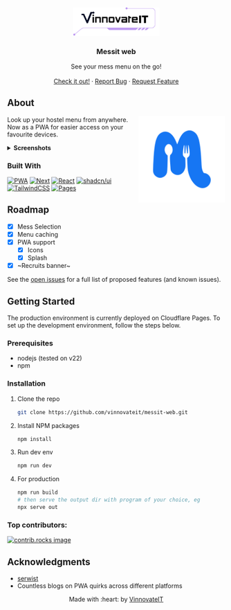 <a id="readme-top"></a>


<!-- Club Logo -->
<br />
<div align="center">
  <a href="https://github.com/vinnovateit/messit-web">
    <picture>
      <source media="(prefers-color-scheme: dark)" srcset="https://raw.githubusercontent.com/vinnovateit/.github/main/assets/whiteLogoViit.svg">
      <img alt="VinnovateIT Logo" src="https://raw.githubusercontent.com/vinnovateit/.github/main/assets/blackLogoViit.svg" width="200">
    </picture>
  </a>

<h3 align="center">Messit web</h3>

  <p align="center">
    See your mess menu on the go!
    <br />
    <br />
    <a href="https://messit.vinnovateit.com/">Check it out!</a>
    &middot;
    <a href="https://github.com/vinnovateit/messit-web/issues/new?labels=bug&template=bug_report.md">Report Bug</a>
    &middot;
    <a href="https://github.com/vinnovateit/messit-web/issues/new?labels=enhancement&template=feature_request.md">Request Feature</a>
  </p>
</div>



<!-- TABLE OF CONTENTS -->
<!-- Use if things get too long -->
<!-- <details>
  <summary>Table of Contents</summary>
  <ol>
    <li>
      <a href="#about-the-project">About The Project</a>
      <ul>
        <li><a href="#built-with">Built With</a></li>
      </ul>
    </li>
    <li><a href="#roadmap">Roadmap</a></li>
    <li>
      <a href="#getting-started">Getting Started</a>
      <ul>
        <li><a href="#prerequisites">Prerequisites</a></li>
        <li><a href="#installation">Installation</a></li>
      </ul>
    </li>
    <li><a href="#usage">Usage</a></li>
    <li><a href="#acknowledgments">Acknowledgments</a></li>
  </ol>
</details> -->



<!-- ABOUT THE PROJECT -->
## About

<!-- Put the PROJECT LOGO here -->
<picture>
  <source media="(prefers-color-scheme: dark)" srcset="public/icons/icon-192.png">
  <img alt="Project Logo" src="public/icons/icon-192.png" width="200" align="right">
</picture>

Look up your hostel menu from anywhere. Now as a PWA for easier access on your favourite devices.

<details>
  <summary><b>Screenshots</b></summary>
  
  | Landing | Menu selection |
  | :--------------: | :--------: |
  | <img width="60%" alt="Home screen" src="public/screenshots/mobile1.jpg"> | <img width="60%" alt="Login page" src="public/screenshots/mobile2.jpg"> |
  | **Menu page** | **Dark mode** |
  | <img width="60%" alt="Donation page" src="public/screenshots/mobile3.jpg"> | <img width="60%" alt="pwa flow" src="public/screenshots/mobile4.jpg"> |

</details>

### Built With

[![PWA][PWA]][PWA-url]
[![Next][Next.js]][Next-url]
[![React][React.js]][React-url]
[![shadcn/ui][shadcn-ui]][shadcn-url]
[![TailwindCSS][TailwindCSS]][Tailwind-url]
[![Pages][Pages]][Pages-url]
<!-- ROADMAP -->
## Roadmap

- [x] Mess Selection
- [x] Menu caching
- [x] PWA support
    - [x] Icons
    - [x] Splash
- [x] ~Recruits banner~

See the [open issues](https://github.com/vinnovateit/messit-web/issues) for a full list of proposed features (and known issues).



<!-- GETTING STARTED -->
## Getting Started
The production environment is currently deployed on Cloudflare Pages. To set up the development environment, follow the steps below.
### Prerequisites
* nodejs (tested on v22)
* npm

### Installation

1. Clone the repo
   ```sh
   git clone https://github.com/vinnovateit/messit-web.git
   ```
2. Install NPM packages
   ```sh
   npm install
   ```
3. Run dev env
   ```sh
   npm run dev
   ```
4. For production
   ```sh
   npm run build
   # then serve the output dir with program of your choice, eg 
   npx serve out
   ```


### Top contributors:

<a href="https://github.com/vinnovateit/messit-web/graphs/contributors">
  <img src="https://contrib.rocks/image/?repo=vinnovateit/messit-web" alt="contrib.rocks image" />
</a>



<!-- ACKNOWLEDGMENTS -->
## Acknowledgments

* [serwist](https://serwist.pages.dev/)
* Countless blogs on PWA quirks across different platforms


<p align="center">
	Made with :heart: by <a href="https://vinnovateit.com">VinnovateIT</a>
</p>

<!-- MARKDOWN LINKS & IMAGES -->
<!-- https://www.markdownguide.org/basic-syntax/#reference-style-links -->
[Next.js]: https://img.shields.io/badge/next.js-000000?&logo=nextdotjs&logoColor=white
[Next-url]: https://nextjs.org/
[React.js]: https://img.shields.io/badge/React-20232A?&logo=react&logoColor=61DAFB
[React-url]: https://reactjs.org/
[shadcn-ui]: https://img.shields.io/badge/shadcn%2Fui-000?logo=shadcnui&logoColor=fff
[shadcn-url]: https://ui.shadcn.com/
[TailwindCSS]: https://img.shields.io/badge/Tailwind%20CSS-%2338B2AC.svg?logo=tailwind-css&logoColor=white
[Tailwind-url]: https://tailwindcss.com/
[PWA]: https://img.shields.io/badge/optimized-5A0FC8?logo=pwa&logoSize=auto
[PWA-url]: https://web.dev/explore/progressive-web-apps
[Pages]: https://img.shields.io/badge/pages-F38020?logo=cloudflarepages&logoColor=white
[Pages-url]: https://pages.cloudflare.com/
